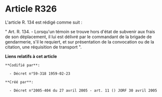 # Article R326

L'article R. 134 est rédigé comme suit :

" Art. R. 134. - Lorsqu'un témoin se trouve hors d'état de subvenir aux frais de son déplacement, il lui est délivré par le
commandant de la brigade de gendarmerie, s'il le requiert, et sur présentation de la convocation ou de la citation, une
réquisition de transport ".

**Liens relatifs à cet article**

	**Codifié par**:

	  - Décret n°59-318 1959-02-23

	**Créé par**:

	  - Décret n°2005-404 du 27 avril 2005 - art. 11 () JORF 30 avril 2005
